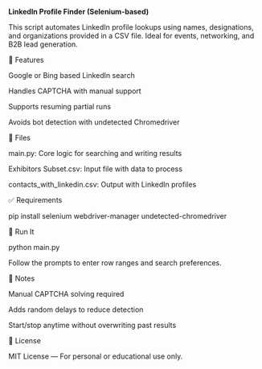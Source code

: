 **LinkedIn Profile Finder (Selenium-based)**

This script automates LinkedIn profile lookups using names, designations, and organizations provided in a CSV file. Ideal for events, networking, and B2B lead generation.

🔧 Features

Google or Bing based LinkedIn search

Handles CAPTCHA with manual support

Supports resuming partial runs

Avoids bot detection with undetected Chromedriver

📁 Files

main.py: Core logic for searching and writing results

Exhibitors Subset.csv: Input file with data to process

contacts_with_linkedin.csv: Output with LinkedIn profiles

✅ Requirements

pip install selenium webdriver-manager undetected-chromedriver

🚀 Run It

python main.py

Follow the prompts to enter row ranges and search preferences.

🧠 Notes

Manual CAPTCHA solving required

Adds random delays to reduce detection

Start/stop anytime without overwriting past results

📄 License

MIT License — For personal or educational use only.
